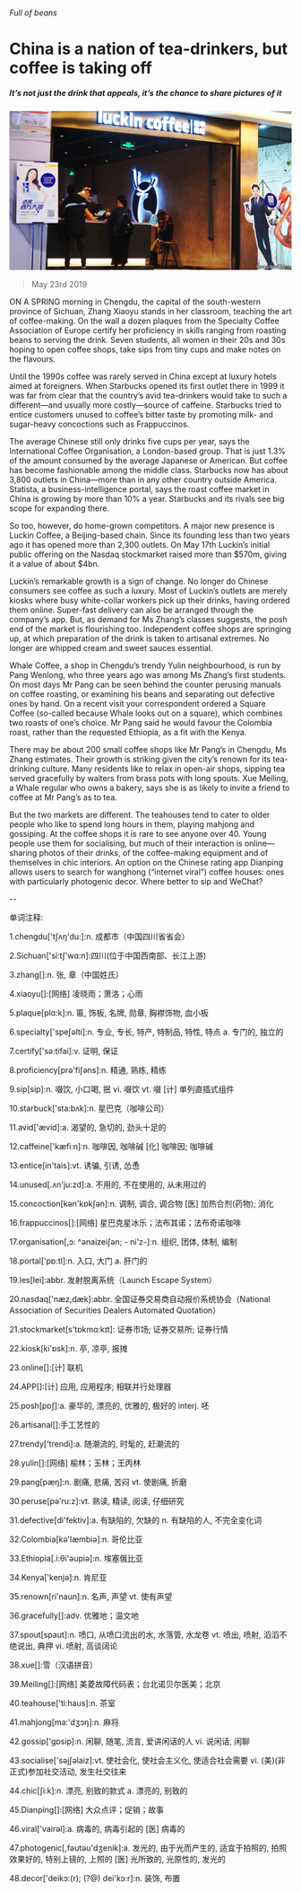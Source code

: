 ###### Full of beans

# China is a nation of tea-drinkers, but coffee is taking off 

##### It’s not just the drink that appeals, it’s the chance to share pictures of it 

![image](images/20190525_CNP002_0.jpg) 

> May 23rd 2019 

ON A SPRING morning in Chengdu, the capital of the south-western province of Sichuan, Zhang Xiaoyu stands in her classroom, teaching the art of coffee-making. On the wall a dozen plaques from the Specialty Coffee Association of Europe certify her proficiency in skills ranging from roasting beans to serving the drink. Seven students, all women in their 20s and 30s hoping to open coffee shops, take sips from tiny cups and make notes on the flavours. 

Until the 1990s coffee was rarely served in China except at luxury hotels aimed at foreigners. When Starbucks opened its first outlet there in 1999 it was far from clear that the country’s avid tea-drinkers would take to such a different—and usually more costly—source of caffeine. Starbucks tried to entice customers unused to coffee’s bitter taste by promoting milk- and sugar-heavy concoctions such as Frappuccinos. 

The average Chinese still only drinks five cups per year, says the International Coffee Organisation, a London-based group. That is just 1.3% of the amount consumed by the average Japanese or American. But coffee has become fashionable among the middle class. Starbucks now has about 3,800 outlets in China—more than in any other country outside America. Statista, a business-intelligence portal, says the roast coffee market in China is growing by more than 10% a year. Starbucks and its rivals see big scope for expanding there. 

So too, however, do home-grown competitors. A major new presence is Luckin Coffee, a Beijing-based chain. Since its founding less than two years ago it has opened more than 2,300 outlets. On May 17th Luckin’s initial public offering on the Nasdaq stockmarket raised more than $570m, giving it a value of about $4bn. 

Luckin’s remarkable growth is a sign of change. No longer do Chinese consumers see coffee as such a luxury. Most of Luckin’s outlets are merely kiosks where busy white-collar workers pick up their drinks, having ordered them online. Super-fast delivery can also be arranged through the company’s app. But, as demand for Ms Zhang’s classes suggests, the posh end of the market is flourishing too. Independent coffee shops are springing up, at which preparation of the drink is taken to artisanal extremes. No longer are whipped cream and sweet sauces essential. 

Whale Coffee, a shop in Chengdu’s trendy Yulin neighbourhood, is run by Pang Wenlong, who three years ago was among Ms Zhang’s first students. On most days Mr Pang can be seen behind the counter perusing manuals on coffee roasting, or examining his beans and separating out defective ones by hand. On a recent visit your correspondent ordered a Square Coffee (so-called because Whale looks out on a square), which combines two roasts of one’s choice. Mr Pang said he would favour the Colombia roast, rather than the requested Ethiopia, as a fit with the Kenya. 

There may be about 200 small coffee shops like Mr Pang’s in Chengdu, Ms Zhang estimates. Their growth is striking given the city’s renown for its tea-drinking culture. Many residents like to relax in open-air shops, sipping tea served gracefully by waiters from brass pots with long spouts. Xue Meiling, a Whale regular who owns a bakery, says she is as likely to invite a friend to coffee at Mr Pang’s as to tea. 

But the two markets are different. The teahouses tend to cater to older people who like to spend long hours in them, playing mahjong and gossiping. At the coffee shops it is rare to see anyone over 40. Young people use them for socialising, but much of their interaction is online—sharing photos of their drinks, of the coffee-making equipment and of themselves in chic interiors. An option on the Chinese rating app Dianping allows users to search for wanghong (“internet viral”) coffee houses: ones with particularly photogenic decor. Where better to sip and WeChat? 

-- 

 单词注释:

1.chengdu['tʃʌŋ'du:]:n. 成都市（中国四川省省会） 

2.Sichuan['si:tʃ'wɑ:n]:四川(位于中国西南部、长江上游) 

3.zhang[]:n. 张, 章（中国姓氏） 

4.xiaoyu[]:[网络] 凌晓雨；萧洛；心雨 

5.plaque[plɑ:k]:n. 匾, 饰板, 名牌, 勋章, 胸襟饰物, 血小板 

6.specialty['speʃәlti]:n. 专业, 专长, 特产, 特制品, 特性, 特点 a. 专门的, 独立的 

7.certify['sә:tifai]:v. 证明, 保证 

8.proficiency[prә'fiʃәns]:n. 精通, 熟练, 精练 

9.sip[sip]:n. 啜饮, 小口喝, 抿 vi. 啜饮 vt. 啜 [计] 单列直插式组件 

10.starbuck['sta:bʌk]:n. 星巴克（咖啡公司） 

11.avid['ævid]:a. 渴望的, 急切的, 劲头十足的 

12.caffeine['kæfi:n]:n. 咖啡因, 咖啡碱 [化] 咖啡因; 咖啡碱 

13.entice[in'tais]:vt. 诱骗, 引诱, 怂恿 

14.unused[.ʌn'ju:zd]:a. 不用的, 不在使用的, 从未用过的 

15.concoction[kәn'kɒkʃәn]:n. 调制, 调合, 调合物 [医] 加热合剂(药物); 消化 

16.frappuccinos[]:[网络] 星巴克星冰乐；法布其诺；法布奇诺咖啡 

17.organisation[,ɔ: ^әnaizeiʃən; - ni'z-]:n. 组织, 团体, 体制, 编制 

18.portal['pɒ:tl]:n. 入口, 大门 a. 肝门的 

19.les[lei]:abbr. 发射脱离系统（Launch Escape System） 

20.nasdaq['næz,dæk]:abbr. 全国证券交易商自动报价系统协会（National Association of Securities Dealers Automated Quotation） 

21.stockmarket[s'tɒkmɑ:kɪt]: 证券市场; 证券交易所; 证券行情 

22.kiosk[ki'ɒsk]:n. 亭, 凉亭, 报摊 

23.online[]:[计] 联机 

24.APP[]:[计] 应用, 应用程序; 相联并行处理器 

25.posh[pɒʃ]:a. 豪华的, 漂亮的, 优雅的, 极好的 interj. 呸 

26.artisanal[]:手工艺性的 

27.trendy['trendi]:a. 随潮流的, 时髦的, 赶潮流的 

28.yulin[]:[网络] 榆林；玉林；王丙林 

29.pang[pæŋ]:n. 剧痛, 悲痛, 苦闷 vt. 使剧痛, 折磨 

30.peruse[pә'ru:z]:vt. 熟读, 精读, 阅读, 仔细研究 

31.defective[di'fektiv]:a. 有缺陷的, 欠缺的 n. 有缺陷的人, 不完全变化词 

32.Colombia[kә'læmbiә]:n. 哥伦比亚 

33.Ethiopia[.i:θi'әupiә]:n. 埃塞俄比亚 

34.Kenya['kenjә]:n. 肯尼亚 

35.renown[ri'naun]:n. 名声, 声望 vt. 使有声望 

36.gracefully[]:adv. 优雅地；温文地 

37.spout[spaut]:n. 喷口, 从喷口流出的水, 水落管, 水龙卷 vt. 喷出, 喷射, 滔滔不绝说出, 典押 vi. 喷射, 高谈阔论 

38.xue[]:雪（汉语拼音） 

39.Meiling[]:[网络] 美菱故障代码表；台北诺贝尔医美；北京 

40.teahouse['ti:haus]:n. 茶室 

41.mahjong[ma:'dʒɔŋ]:n. 麻将 

42.gossip['gɒsip]:n. 闲聊, 随笔, 流言, 爱讲闲话的人 vi. 说闲话, 闲聊 

43.socialise['sәjʃәlaiz]:vt. 使社会化, 使社会主义化, 使适合社会需要 vi. (美)(非正式)参加社交活动, 发生社交往来 

44.chic[ʃi:k]:n. 漂亮, 别致的款式 a. 漂亮的, 别致的 

45.Dianping[]:[网络] 大众点评；促销；故事 

46.viral['vairәl]:a. 病毒的, 病毒引起的 [医] 病毒的 

47.photogenic[,fәutәu'dʒenik]:a. 发光的, 由于光而产生的, 适宜于拍照的, 拍照效果好的, 特别上镜的, 上照的 [医] 光所致的, 光原性的, 发光的 

48.decor['deikɔ:(r); (?@) dei'kɔ:r]:n. 装饰, 布置 

